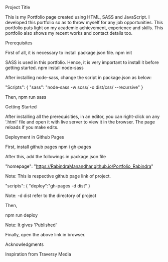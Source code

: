 Project Title

This is my Portfolio page created using HTML, SASS and JavaScript. I developed this portfolio so as to throw myself for any job opportunities. This portfolio puts light on my academic achievement, experience and skills. This portfolio also shows my recent works and contact details too.

Prerequisites

First of all, it is necessary to install package.json file. npm init

SASS is used in this portfolio. Hence, it is very important to install it before getting started. npm install node-sass

After installing node-sass, change the script in package.json as below:

"Scripts": { "sass": "node-sass -w scss/ -o dist/css/ --recursive" }

Then, npm run sass

Getting Started

After installing all the prerequisities, in an editor, you can right-click on any '.html' file and open it with live server to view it in the browser. The page reloads if you make edits.

Deployment in Github Pages

First, install github pages npm i gh-pages

After this, add the followings in package.json file

"homepage": "https://RabindraManandhar.github.io/Portfolio_Rabindra"

Note: This is respective github page link of project.

"scripts": { "deploy":"gh-pages -d dist" }

Note: -d dist refer to the directory of project

Then,

npm run deploy

Note: It gives 'Published'

Finally, open the above link in browser.

Acknowledgments

Inspiration from Traversy Media
